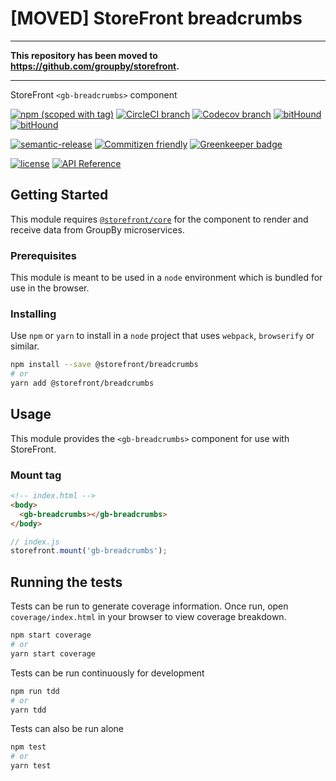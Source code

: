 # [MOVED] StoreFront breadcrumbs

* * *

**This repository has been moved to <https://github.com/groupby/storefront>.**

* * *

StoreFront `<gb-breadcrumbs>` component

[![npm (scoped with tag)](https://img.shields.io/npm/v/@storefront/breadcrumbs.svg?style=flat-square)](https://www.npmjs.com/package/@storefront/breadcrumbs)
[![CircleCI branch](https://img.shields.io/circleci/project/github/groupby/storefront-breadcrumbs/master.svg?style=flat-square)](https://circleci.com/gh/groupby/storefront-breadcrumbs/tree/master)
[![Codecov branch](https://img.shields.io/codecov/c/github/groupby/storefront-breadcrumbs/master.svg?style=flat-square)](https://codecov.io/gh/groupby/storefront-breadcrumbs)
[![bitHound](https://img.shields.io/bithound/code/github/groupby/storefront-breadcrumbs.svg?style=flat-square)](https://www.bithound.io/github/groupby/storefront-breadcrumbs)
[![bitHound](https://img.shields.io/bithound/dependencies/github/groupby/storefront-breadcrumbs.svg?style=flat-square)](https://www.bithound.io/github/groupby/storefront-breadcrumbs)

[![semantic-release](https://img.shields.io/badge/%20%20%F0%9F%93%A6%F0%9F%9A%80-semantic--release-e10079.svg?style=flat-square)](https://github.com/semantic-release/semantic-release)
[![Commitizen friendly](https://img.shields.io/badge/commitizen-friendly-brightgreen.svg?style=flat-square)](http://commitizen.github.io/cz-cli/)
[![Greenkeeper badge](https://badges.greenkeeper.io/groupby/storefront-breadcrumbs.svg)](https://greenkeeper.io/)

[![license](https://img.shields.io/github/license/mashape/apistatus.svg?style=flat-square)](https://choosealicense.com/licenses/mit/)
[![API Reference](https://img.shields.io/badge/API_reference-latest-blue.svg?style=flat-square)](https://groupby.github.io/storefront-breadcrumbs/)

## Getting Started

This module requires [`@storefront/core`](https://www.npmjs.com/package/@storefront/core) for the component to render
and receive data from GroupBy microservices.

### Prerequisites

This module is meant to be used in a `node` environment which is bundled for use in the browser.

### Installing

Use `npm` or `yarn` to install in a `node` project that uses `webpack`, `browserify` or similar.

```sh
npm install --save @storefront/breadcrumbs
# or
yarn add @storefront/breadcrumbs
```

## Usage

This module provides the `<gb-breadcrumbs>` component for use with StoreFront.

### Mount tag

```html
<!-- index.html -->
<body>
  <gb-breadcrumbs></gb-breadcrumbs>
</body>
```

```js
// index.js
storefront.mount('gb-breadcrumbs');
```

## Running the tests

Tests can be run to generate coverage information.
Once run, open `coverage/index.html` in your browser to view coverage breakdown.

```sh
npm start coverage
# or
yarn start coverage
```

Tests can be run continuously for development

```sh
npm run tdd
# or
yarn tdd
```

Tests can also be run alone

```sh
npm test
# or
yarn test
```
